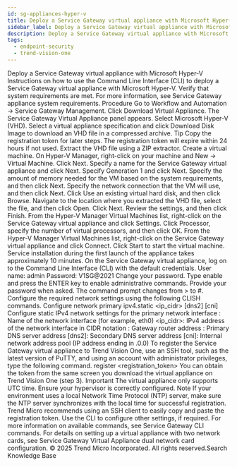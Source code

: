 ```yaml
---
id: sg-appliances-hyper-v
title: Deploy a Service Gateway virtual appliance with Microsoft Hyper-V
sidebar_label: Deploy a Service Gateway virtual appliance with Microsoft Hyper-V
description: Deploy a Service Gateway virtual appliance with Microsoft Hyper-V
tags:
  - endpoint-security
  - trend-vision-one
---
```


 Deploy a Service Gateway virtual appliance with Microsoft Hyper-V Instructions on how to use the Command Line Interface (CLI) to deploy a Service Gateway virtual appliance with Microsoft Hyper-V. Verify that system requirements are met. For more information, see Service Gateway appliance system requirements. Procedure Go to Workflow and Automation → Service Gateway Management. Click Download Virtual Appliance. The Service Gateway Virtual Appliance panel appears. Select Microsoft Hyper-V (VHD). Select a virtual appliance specification and click Download Disk Image to download an VHD file in a compressed archive. Tip Copy the registration token for later steps. The registration token will expire within 24 hours if not used. Extract the VHD file using a ZIP extractor. Create a virtual machine. On Hyper-V Manager, right-click on your machine and New → Virtual Machine. Click Next. Specify a name for the Service Gateway virtual appliance and click Next. Specify Generation 1 and click Next. Specify the amount of memory needed for the VM based on the system requirements, and then click Next. Specify the network connection that the VM will use, and then click Next. Click Use an existing virtual hard disk, and then click Browse. Navigate to the location where you extracted the VHD file, select the file, and then click Open. Click Next. Review the settings, and then click Finish. From the Hyper-V Manager Virtual Machines list, right-click on the Service Gateway virtual appliance and click Settings. Click Processor, specify the number of virtual processors, and then click OK. From the Hyper-V Manager Virtual Machines list, right-click on the Service Gateway virtual appliance and click Connect. Click Start to start the virtual machine. Service installation during the first launch of the appliance takes approximately 10 minutes. On the Service Gateway virtual appliance, log on to the Command Line Interface (CLI) with the default credentials. User name: admin Password: V1SG@2021 Change your password. Type enable and press the ENTER key to enable administrative commands. Provide your password when asked. The command prompt changes from > to #. Configure the required network settings using the following CLISH commands. Configure network primary ipv4.static <interface> <ip_cidr> <gateway> <dns1> [dns2] [cni] Configure static IPv4 network settings for the primary network interface <interface>: Name of the network interface (for example, eth0) <ip_cidr>: IPv4 address of the network interface in CIDR notation <gateway>: Gateway router address <dns1>: Primary DNS server address [dns2]: Secondary DNS server address [cni]: Internal network address pool (IP address ending in .0.0) To register the Service Gateway virtual appliance to Trend Vision One, use an SSH tool, such as the latest version of PuTTY, and using an account with administrator privileges, type the following command. register <registration_token> You can obtain the token from the same screen you download the virtual appliance on Trend Vision One (step 3). Important The virtual appliance only supports UTC time. Ensure your hypervisor is correctly configured. Note If your environment uses a local Network Time Protocol (NTP) server, make sure the NTP server synchronizes with the local time for successful registration. Trend Micro recommends using an SSH client to easily copy and paste the registration token. Use the CLI to configure other settings, if required. For more information on available commands, see Service Gateway CLI commands. For details on setting up a virtual appliance with two network cards, see Service Gateway Virtual Appliance dual network card configuration. © 2025 Trend Micro Incorporated. All rights reserved.Search Knowledge Base